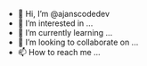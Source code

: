 - 👋 Hi, I’m @ajanscodedev
- 👀 I’m interested in ...
- 🌱 I’m currently learning ...
- 💞️ I’m looking to collaborate on ...
- 📫 How to reach me ...

<!---
ajanscodedev/ajanscodedev is a ✨ special ✨ repository because its `README.md` (this file) appears on your GitHub profile.
You can click the Preview link to take a look at your changes.
--->
